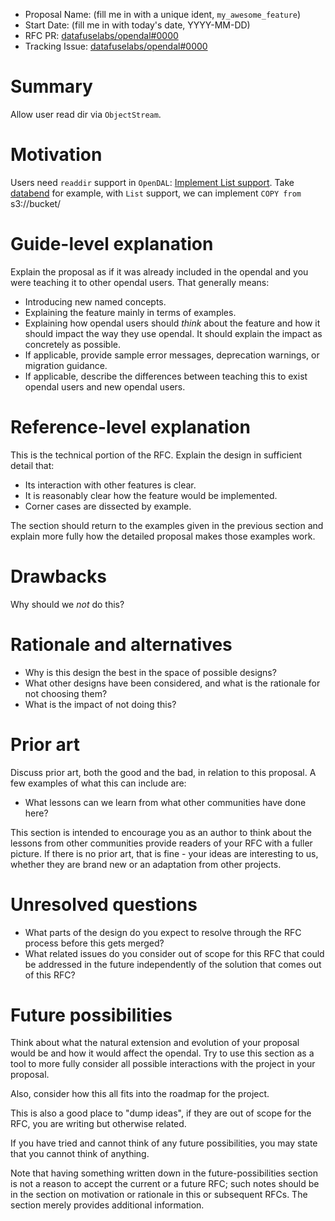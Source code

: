 - Proposal Name: (fill me in with a unique ident, `my_awesome_feature`)
- Start Date: (fill me in with today's date, YYYY-MM-DD)
- RFC PR: [datafuselabs/opendal#0000](https://github.com/datafuselabs/opendal/pull/0000)
- Tracking Issue: [datafuselabs/opendal#0000](https://github.com/datafuselabs/opendal/issues/0000)

# Summary

Allow user read dir via `ObjectStream`.

# Motivation

Users need `readdir` support in `OpenDAL`: [Implement List support](https://github.com/datafuselabs/opendal/issues/12). Take [databend] for example, with `List` support, we can implement `COPY from `s3://bucket/

# Guide-level explanation

Explain the proposal as if it was already included in the opendal and you were teaching it to other opendal users. That generally means:

- Introducing new named concepts.
- Explaining the feature mainly in terms of examples.
- Explaining how opendal users should *think* about the feature and how it should impact the way they use opendal. It should explain the impact as concretely as possible.
- If applicable, provide sample error messages, deprecation warnings, or migration guidance.
- If applicable, describe the differences between teaching this to exist opendal users and new opendal users.

# Reference-level explanation

This is the technical portion of the RFC. Explain the design in sufficient detail that:

- Its interaction with other features is clear.
- It is reasonably clear how the feature would be implemented.
- Corner cases are dissected by example.

The section should return to the examples given in the previous section and explain more fully how the detailed proposal makes those examples work.

# Drawbacks

Why should we *not* do this?

# Rationale and alternatives

- Why is this design the best in the space of possible designs?
- What other designs have been considered, and what is the rationale for not choosing them?
- What is the impact of not doing this?

# Prior art

Discuss prior art, both the good and the bad, in relation to this proposal.
A few examples of what this can include are:

- What lessons can we learn from what other communities have done here?

This section is intended to encourage you as an author to think about the lessons from other communities provide readers of your RFC with a fuller picture.
If there is no prior art, that is fine - your ideas are interesting to us, whether they are brand new or an adaptation from other projects.

# Unresolved questions

- What parts of the design do you expect to resolve through the RFC process before this gets merged?
- What related issues do you consider out of scope for this RFC that could be addressed in the future independently of the solution that comes out of this RFC?

# Future possibilities

Think about what the natural extension and evolution of your proposal would be and how it would affect the opendal. Try to use this section as a tool to more fully consider all possible interactions with the project in your proposal.

Also, consider how this all fits into the roadmap for the project.

This is also a good place to "dump ideas", if they are out of scope for the
RFC, you are writing but otherwise related.

If you have tried and cannot think of any future possibilities,
you may state that you cannot think of anything.

Note that having something written down in the future-possibilities section
is not a reason to accept the current or a future RFC; such notes should be
in the section on motivation or rationale in this or subsequent RFCs.
The section merely provides additional information.

[databend]: https://github.com/datafuselabs/databend